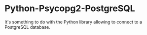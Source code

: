 # Python-Psycopg2-PostgreSQL
It's something to do with the Python library allowing to connect to a PostgreSQL database.
